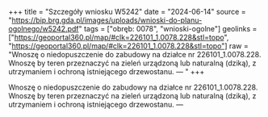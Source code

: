 +++
title = "Szczegóły wniosku W5242"
date = "2024-06-14"
source = "https://bip.brg.gda.pl/images/uploads/wnioski-do-planu-ogolnego/w5242.pdf"
tags = ["obręb: 0078", "wnioski-ogolne"]
geolinks = ["https://geoportal360.pl/map/#clk=226101_1.0078.228&stl=topo", "https://geoportal360.pl/map/#clk=226101_1.0078.228&stl=topo"]
raw = "Wnoszę o niedopuszczenie do zabudowy na działce nr 226101_1.0078.228. Wnoszę by teren przeznaczyć na zieleń urządzoną lub naturalną (dziką), z utrzymaniem i ochroną istniejącego drzewostanu. — "
+++

Wnoszę o niedopuszczenie do zabudowy na działce nr 226101_1.0078.228. Wnoszę
by teren przeznaczyć na zieleń urządzoną lub naturalną (dziką), z utrzymaniem i ochroną
istniejącego drzewostanu. —



